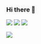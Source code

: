 ### Hi there 👋

[![](https://github-readme-stats.vercel.app/api/pin/?username=ostwindli&repo=asenal&theme=dark)](https://github.com/ostwindli/asenal)
[![](https://github-readme-stats.vercel.app/api/pin/?username=tencent-connect&repo=bot-node-sdk&theme=dark)](https://github.com/tencent-connect/bot-node-sdk)
[![](https://github-readme-stats.vercel.app/api/pin/?username=tencent-connect&repo=bot-docs&theme=dark)](https://github.com/tencent-connect/bot-docs)

[![](https://github-readme-stats.vercel.app/api?username=ostwindli&theme=dark&locale=cn&show_icons=true)](https://github.com/ostwindli)
